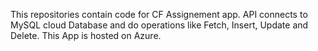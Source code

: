 This repositories contain code for CF Assignement app. API connects to MySQL cloud Database and do operations like Fetch, Insert, Update and Delete. This App is hosted on Azure.
